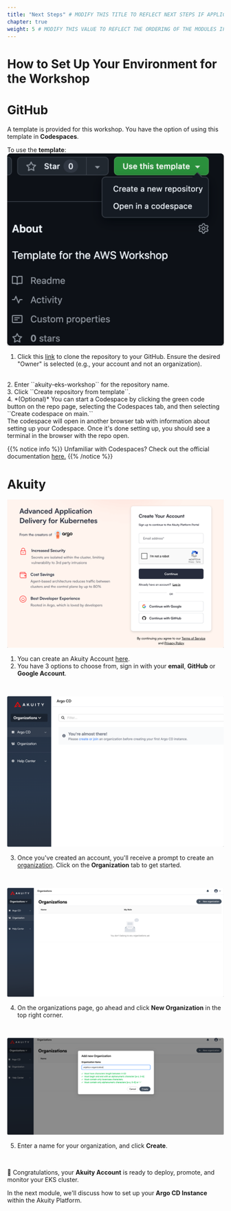 ```yaml
---
title: "Next Steps" # MODIFY THIS TITLE TO REFLECT NEXT STEPS IF APPLICABLE
chapter: true
weight: 5 # MODIFY THIS VALUE TO REFLECT THE ORDERING OF THE MODULES IF APPLICABLE
---
```


# How to Set Up Your Environment for the Workshop

# GitHub
A template is provided for this workshop. You have the option of using this template in **Codespaces**.

To use the <b>template</b>:
![CreateTemplate](../../static/images/CreateTemplate.png)

1. Click this [link](https://github.com/akuity/eks-workshop-template) to clone the repository to your GitHub.
Ensure the desired "Owner" is selected (e.g., your account and not an organization).
<br>
2. Enter ``akuity-eks-workshop`` for the repository name.
<br>
3. Click ``Create repository from template``.
<br>
4. *(Optional)* You can start a Codespace by clicking the green code button on the repo page, selecting the Codespaces tab, and then selecting ``Create codespace on main.`` <br>
The codespace will open in another browser tab with information about setting up your Codespace. Once it's done setting up, you should see a terminal in the browser with the repo open.

{{% notice info %}}
Unfamiliar with Codespaces? Check out the official documentation [here.](https://docs.github.com/en/codespaces/overview)
{{% /notice %}}

# Akuity
![AkuitySignOn](../../static/images/AkuityCreateAccount.png)

1. You can create an Akuity Account [here](akuity.cloud).
   <br>
2. You have 3 options to choose from, sign in with your **email**, **GitHub** or **Google Account**.
<br>

![AkuityFirstSignUp](../../static/images/AkuityFirstPage.png)

3. Once you've created an account, you'll receive a prompt to create an [organization](https://akuity.io/blog/introducing-akuity-workspaces). Click on the **Organization** tab to get started.
<br>

![OrganizationPage](../../static/images/AkuityOrganizationsPage.png)

4. On the organizations page, go ahead and click **New Organization** in the top right corner.
<br>

![CreateanOrganization](../../static/images/AkuityCreateOrganization.png)

5. Enter a name for your organization, and click **Create**. 
<br>

:tada: Congratulations, your **Akuity Account** is ready to deploy, promote, and monitor your EKS cluster.

In the next module, we'll discuss how to set up your **Argo CD Instance** within the Akuity Platform.